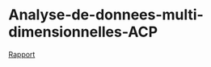 # Analyse-de-donnees-multi-dimensionnelles-ACP
[Rapport](https://ngartiexauce.github.io/Analyse-de-donnees-multi-dimensionnelles-ACP/)
